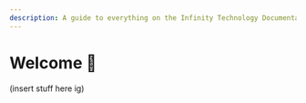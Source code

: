 ```yaml
---
description: A guide to everything on the Infinity Technology Documentation.
---
```


# Welcome 👋

(insert stuff here ig)
